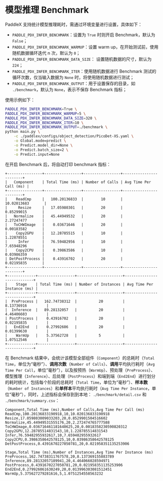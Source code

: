 # 模型推理 Benchmark

PaddleX 支持统计模型推理耗时，需通过环境变量进行设置，具体如下：

* `PADDLE_PDX_INFER_BENCHMARK`：设置为 `True` 时则开启 Benchmark，默认为 `False`；
* `PADDLE_PDX_INFER_BENCHMARK_WARMUP`：设置 warm up，在开始测试前，使用随机数据循环迭代 n 次，默认为 `0`；
* `PADDLE_PDX_INFER_BENCHMARK_DATA_SIZE`： 设置随机数据的尺寸，默认为 `224`；
* `PADDLE_PDX_INFER_BENCHMARK_ITER`：使用随机数据进行 Benchmark 测试的循环次数，仅当输入数据为 `None` 时，将使用随机数据进行测试；
* `PADDLE_PDX_INFER_BENCHMARK_OUTPUT`：用于设置保存的目录，如 `./benchmark`，默认为 `None`，表示不保存 Benchmark 指标；

使用示例如下：

```bash
PADDLE_PDX_INFER_BENCHMARK=True \
PADDLE_PDX_INFER_BENCHMARK_WARMUP=5 \
PADDLE_PDX_INFER_BENCHMARK_DATA_SIZE=320 \
PADDLE_PDX_INFER_BENCHMARK_ITER=10 \
PADDLE_PDX_INFER_BENCHMARK_OUTPUT=./benchmark \
python main.py \
    -c ./paddlex/configs/object_detection/PicoDet-XS.yaml \
    -o Global.mode=predict \
    -o Predict.model_dir=None \
    -o Predict.batch_size=2 \
    -o Predict.input=None
```

在开启 Benchmark 后，将自动打印 benchmark 指标：

```
+----------------+-----------------+-----------------+------------------------+
|   Component    | Total Time (ms) | Number of Calls | Avg Time Per Call (ms) |
+----------------+-----------------+-----------------+------------------------+
|    ReadCmp     |   100.20136833  |        10       |      10.02013683       |
|     Resize     |   17.05980301   |        20       |       0.85299015       |
|   Normalize    |   45.44949532   |        20       |       2.27247477       |
|   ToCHWImage   |    0.03671646   |        20       |       0.00183582       |
|    Copy2GPU    |   12.28785515   |        10       |       1.22878551       |
|     Infer      |   76.59482956   |        10       |       7.65948296       |
|    Copy2CPU    |    0.39863586   |        10       |       0.03986359       |
| DetPostProcess |    0.43916702   |        20       |       0.02195835       |
+----------------+-----------------+-----------------+------------------------+
+-------------+-----------------+---------------------+----------------------------+
|    Stage    | Total Time (ms) | Number of Instances | Avg Time Per Instance (ms) |
+-------------+-----------------+---------------------+----------------------------+
|  PreProcess |   162.74738312  |          20         |         8.13736916         |
|  Inference  |   89.28132057   |          20         |         4.46406603         |
| PostProcess |    0.43916702   |          20         |         0.02195835         |
|   End2End   |    0.27992606   |          20         |         0.01399630         |
|    WarmUp   |    5.37562728   |          5          |         1.07512546         |
+-------------+-----------------+---------------------+----------------------------+
```

在 Benchmark 结果中，会统计该模型全部组件（`Component`）的总耗时（`Total Time`，单位为“毫秒”）、**调用次数**（`Number of Calls`）、**调用**平均执行耗时（`Avg Time Per Call`，单位“毫秒”），以及按预热（`WarmUp`）、预处理（`PreProcess`）、模型推理（`Inference`）、后处理（`PostProcess`）和端到端（`End2End`）进行划分的耗时统计，包括每个阶段的总耗时（`Total Time`，单位为“毫秒”）、**样本数**（`Number of Instances`）和**单样本**平均执行耗时（`Avg Time Per Instance`，单位“毫秒”），同时，上述指标会保存到到本地： `./benchmark/detail.csv` 和 `./benchmark/summary.csv`：

```csv
Component,Total Time (ms),Number of Calls,Avg Time Per Call (ms)
ReadCmp,100.20136833190918,10,10.020136833190918
Resize,17.059803009033203,20,0.8529901504516602
Normalize,45.44949531555176,20,2.272474765777588
ToCHWImage,0.036716461181640625,20,0.0018358230590820312
Copy2GPU,12.28785514831543,10,1.228785514831543
Infer,76.59482955932617,10,7.659482955932617
Copy2CPU,0.3986358642578125,10,0.03986358642578125
DetPostProcess,0.4391670227050781,20,0.021958351135253906
```

```csv
Stage,Total Time (ms),Number of Instances,Avg Time Per Instance (ms)
PreProcess,162.74738311767578,20,8.137369155883789
Inference,89.28132057189941,20,4.464066028594971
PostProcess,0.4391670227050781,20,0.021958351135253906
End2End,0.279926061630249,20,0.013996303081512451
WarmUp,5.375627279281616,5,1.0751254558563232
```
